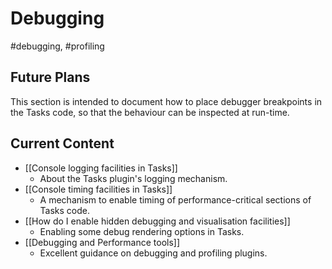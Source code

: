 # Debugging

<span class="related-pages">#debugging, #profiling</span>

## Future Plans

This section is intended to document how to place debugger breakpoints in the Tasks code, so that the behaviour can be inspected at run-time.

## Current Content

- [[Console logging facilities in Tasks]]
  - About the Tasks plugin's logging mechanism.
- [[Console timing facilities in Tasks]]
  - A mechanism to enable timing of performance-critical sections of Tasks code.
- [[How do I enable hidden debugging and visualisation facilities]]
  - Enabling some debug rendering options in Tasks.
- [[Debugging and Performance tools]]
  - Excellent guidance on debugging and profiling plugins.
